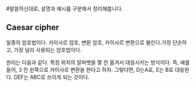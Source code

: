 #말씀하신대로, 설명과 예시를 구분해서 정리해봅니다.

## Caesar cipher

일종의 암호법이다. 카이사르 암호, 변환 암호, 카이사르 변환으로 불린다.가장 단순하고, 가장 널리 사용되는 암호법이다.

원리는 다음과 같다. 특정 위치의 알파벳을 몇 칸 옮겨서 대응시키는 방식이다. 즉, 예를 들어, 3 칸 왼쪽으로 카이사르 변환을 한다고 하자. 그렇다면, D는A로, E는 B로 대응된다. DEF는 ABC로 쓰이게 되는 것이다.
